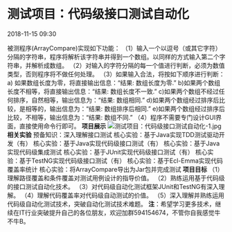 # 测试项目：代码级接口测试自动化

2018-11-15 09:30

被测程序(ArrayCompare)实现如下功能： （1）输入一个以逗号（或其它字符）分隔的字符串，程序将解析该字符串并得到一个数组。以同样的方式输入第二个字符串，并解析成数组。 （2）对输入的字符分隔的每一个值进行判断，必须为数值类型，否则程序将不做任何处理。 （3）如果输入合法，将按如下顺序进行判断：         a) 如果数组长度为零，将直接输出信息：“结果: 数组长度为零.”         b)如果两个数组长度不相等，将直接输出信息：“结果: 数组长度不一致.”         c)如果两个数组不经过任何排序，自然相等，输出信息为：“结果: 数组相同.”         d)如果两个数组经过排序后比较，是相等的，输出信息为：“结果: 数组排序后相同.”         e)如果两个数组经过排序后比较，不相等，输出信息为：“结果: 数组不同.”  （4）程序不需要专门设计GUI界面，直接使用命令行即可。 **项目展示**  ![测试项目：代码级接口测试自动化-1.jpg](https://www.wengbi.com/data/attachment/forum/201811/15/093038edfr39ve9xjftaef.jpg)  **相关实验**  预备知识：深入理解接口测试 核心实验：基于Java实现TDD测试驱动开发（有） 核心实验：基于Java实现代码级接口测试（有） 核心实验：基于Java实现代码级集成测试 核心实验：基于JUnit实现代码级接口测试（有） 核心实验：基于TestNG实现代码级接口测试（有） 核心实验：基于Ecl-Emma实现代码覆盖率统计 核心实验：将ArrayCompare导出为Jar包并完成测试 **项目目标**  （1）理解路径覆盖和条件覆盖对测试用例设计的指导价值。 （2）熟练运用基于代码级的接口测试自动化技术。 （3）对代码级自动化测试框架JUnit和TestNG有深入理解。 （4）理解代码覆盖率对代码级自动测试的价值。 （5）深入理解并熟练运用代码级自动化测试技术，突破自动化测试技术难题。  **注**：希望学习更多技术，继续在IT行业突破提升自己的各位朋友，欢迎加群594154674，不管你自我感觉牛不牛B。